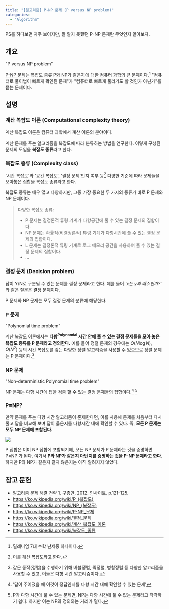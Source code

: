 ```yaml
---
title: "[알고리즘] P-NP 문제 (P versus NP problem)"
categories:
  - "Algorithm"
---
```


PS를 하다보면 자주 보이지만, 잘 알지 못했던 P-NP 문제란 무엇인지 알아보자.

<!-- more -->

## 개요

"P versus NP problem"

[P-NP 문제](https://ko.wikipedia.org/wiki/P-NP_문제)는 복잡도 종류 P와 NP가 같은지에 대한 컴퓨터 과학의 큰 문제이다.[^1] "컴퓨터로 풀이법이 빠르게 확인된 문제"가 "컴퓨터로 빠르게 풀리기도 할 것인가 아닌가"를 묻는 문제이다.

[^1]: 밀레니엄 7대 수학 난제중 하나이다.

## 설명

### 계산 복잡도 이론 (Computational complexity theory)

계산 복잡도 이론은 컴퓨터 과학에서 계산 이론의 분야이다.

계산 문제를 푸는 알고리즘을 복잡도에 따라 분류하는 방법을 연구한다. 이렇게 구성된 문제의 모임을 **복잡도 종류**라고 한다.

### 복잡도 종류 (Complexity class)

'시간 복잡도'와 '공간 복잡도', '결정 문제'인지 여부 등[^2] 다양한 기준에 따라 문제들을 모아놓은 집합을 복잡도 종류라고 한다.

[^2]: 이를 계산 복잡도라고 한다.

복잡도 종류는 매우 많고 다양하지만, 그중 가장 중요한 두 가지의 종류가 바로 P 문제와 NP 문제이다.

> 다양한 복잡도 종류:
> * P 문제는 결정론적 튜링 기계가 다항공간에 풀 수 있는 결정 문제의 집합이다.
> * NP 문제는 확률적(비결정론적) 튜링 기계가 다항시간에 풀 수 있는 결정 문제의 집합이다.
> * L 문제는 결정론적 튜링 기계로 로그 메모리 공간을 사용하여 풀 수 있는 결정 문제의 집합이다.
> * ...

### 결정 문제 (Decision problem)

답이 Y/N로 구분될 수 있는 문제를 결정 문제라고 한다.
예를 들어 *'$x$는 $y$의 배수인가?'* 와 같은 질문은 결정 문제이다.

P 문제와 NP 문제는 모두 결정 문제의 분류에 해당한다.

### P 문제

"Polynomial time problem"

<!--
P 문제[^3]는 결정 문제들 중 쉽게 풀리는 문제이다.

[^3]: 혹은 PTIME, PSPACE 등으로 표기하기도 한다.

#### 쉬운 문제?

컴퓨터를 이용해 문제를 풀 때, 그 난이도를 구분하는 척도는 무엇일까.
이때 정의하는 문제의 '난이도'는 사람이 이 문제를 풀때의 난이도가 아니다.
계산 복잡도 이론에서 문제의 난이도는, **해당 문제를 해결하는 빠른 알고리즘이 있느냐**이다.

빠른 알고리즘이 있는 문제는 계산적으로 쉽고, 그렇지 않다면 어렵다고 말한다.
설령 알고리즘을 유도하는 과정이 매우 복잡하더라도, **수행 시간만 빠르다면 해당 문제는 쉬운 문제이다.**

#### P 문제의 정의
-->

계산 복잡도 이론에서는 **다항<sup>Polynomial</sup> 시간 안에 풀 수 있는 결정 문제들을 모아 놓은 복잡도 종류를 P 문제라고 정의한다.** 예를 들어 정렬 문제의 경우에는 $O(N\log{N})$, $O(N^2)$ 등의 시간 복잡도를 갖는 다양한 정렬 알고리즘을 사용할 수 있으므로 정렬 문제는 P 문제이다.[^3]

[^3]: 같은 동작(정렬)을 수행하기 위해 버블정렬, 퀵정렬, 병합정렬 등 다양한 알고리즘을 사용할 수 있고, 이들은 다항 시간 알고리즘이다.

### NP 문제

"Non-deterministic Polynomial time problem"

NP 문제는 다항 시간에 답을 검증 할 수 있는 결정 문제들의 집합이다.[^4] [^5]

[^4]: '답이 주어졌을 때 이것이 정답인지를 다항 시간 내에 확인할 수 있는 문제'

[^5]: P가 다항 시간에 풀 수 있는 문제면, NP는 다항 시간에 풀 수 없는 문제라고 착각하기 쉽다. 하지만 이는 NP의 정의와는 거리가 멀다.

### P=NP?

만약 문제를 푸는 다항 시간 알고리즘이 존재한다면, 이를 사용해 문제를 처음부터 다시 풀고 답을 비교해 보며 답이 옳은지를 다항시간 내에 확인할 수 있다. 즉, **모든 P 문제는 모두 NP 문제에 포함된다.**

![](https://upload.wikimedia.org/wikipedia/commons/4/4a/Complexity_classes.png)

P 집합은 이미 NP 집합에 포함되기에, 모든 NP 문제가 P 문제라는 것을 증명하면 P=NP 가 된다. 여기서 **P와 NP가 같은지 아닌지를 증명하는 것을 P-NP 문제라고 한다.** 하지만 P와 NP가 같은지 같지 않은지는 아직 알려지지 않았다.

## 참고 문헌

* 알고리즘 문제 해결 전략 1. 구종만, 2012. 인사이트. p.121-125.
* <https://ko.wikipedia.org/wiki/P_(복잡도)>
* <https://ko.wikipedia.org/wiki/NP_(복잡도)>
* <https://ko.wikipedia.org/wiki/P-NP_문제>
* <https://ko.wikipedia.org/wiki/결정_문제>
* <https://ko.wikipedia.org/wiki/계산_복잡도_이론>
* <https://ko.wikipedia.org/wiki/복잡도_종류>
